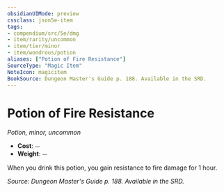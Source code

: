 ```yaml
---
obsidianUIMode: preview
cssclass: json5e-item
tags:
- compendium/src/5e/dmg
- item/rarity/uncommon
- item/tier/minor
- item/wondrous/potion
aliases: ["Potion of Fire Resistance"]
SourceType: "Magic Item"
NoteIcon: magicitem
BookSource: Dungeon Master's Guide p. 188. Available in the SRD.
---
```

# Potion of Fire Resistance
*Potion, minor, uncommon*  

- **Cost**: ⏤
- **Weight**: ⏤

When you drink this potion, you gain resistance to fire damage for 1 hour.

*Source: Dungeon Master's Guide p. 188. Available in the SRD.*